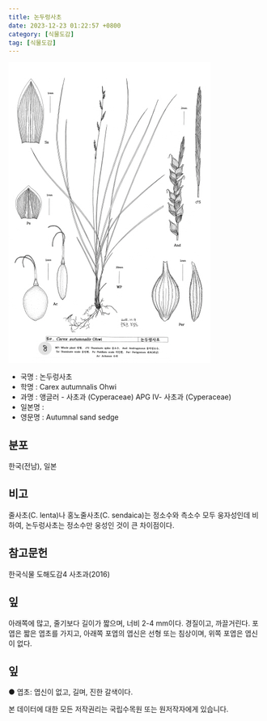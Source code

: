 ```yaml
---
title: 논두렁사초
date: 2023-12-23 01:22:57 +0800
category: [식물도감]
tag: [식물도감]
---
```




![논두렁사초](/assets/img/fileUpload/plants/basic/illustration/33371_illustration_th2.jpg)
- 국명 : 논두렁사초
- 학명 : Carex autumnalis Ohwi
- 과명 : 앵글러 - 사초과 (Cyperaceae) APG Ⅳ- 사초과 (Cyperaceae)
- 일본명 : 
- 영문명 : Autumnal sand sedge


## 분포
한국(전남), 일본
## 비고
줄사초(C. lenta)나 홍노줄사초(C. sendaica)는 정소수와 측소수 모두 웅자성인데 비하여, 논두렁사초는 정소수만 웅성인 것이 큰 차이점이다.
## 참고문헌
한국식물 도해도감4 사초과(2016)
## 잎
아래쪽에 많고, 줄기보다 길이가 짧으며, 너비 2-4 mm이다. 경질이고, 까끌거린다.
포엽은 짧은 엽초를 가지고, 아래쪽 포엽의 엽신은 선형 또는 침상이며, 위쪽 포엽은 엽신이 없다.
## 잎
● 엽초: 엽신이 없고, 길며, 진한 갈색이다.






본 데이터에 대한 모든 저작권리는 국립수목원 또는 원저작자에게 있습니다.
